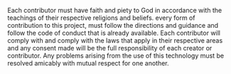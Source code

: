 Each contributor must have faith and piety to God in accordance with the teachings of their respective religions and beliefs. every form of contribution to this project, must follow the directions and guidance and follow the code of conduct that is already available. Each contributor will comply with and comply with the laws that apply in their respective areas and any consent made will be the full responsibility of each creator or contributor. Any problems arising from the use of this technology must be resolved amicably with mutual respect for one another.
